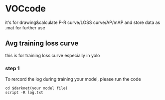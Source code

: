 # VOCcode
it's for drawing&amp;calculate P-R curve/LOSS curve/AP/mAP and store data as .mat for further use

## Avg training loss curve

this is for training loss curve especially in yolo<br>
### step 1 
To rercord the log during training your model, please run the code<br>
```
cd $darknet(your model file)
script -R log.txt
```
